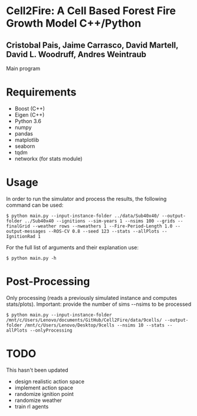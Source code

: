 # Cell2Fire: A Cell Based Forest Fire Growth Model  C++/Python
## Cristobal Pais, Jaime Carrasco, David Martell, David L. Woodruff, Andres Weintraub
Main program 

# Requirements
- Boost (C++)
- Eigen (C++)
- Python 3.6
- numpy
- pandas
- matplotlib
- seaborn
- tqdm
- networkx (for stats module)

# Usage
In order to run the simulator and process the results, the following command can be used:
```
$ python main.py --input-instance-folder ../data/Sub40x40/ --output-folder ../Sub40x40 --ignitions --sim-years 1 --nsims 100 --grids --finalGrid --weather rows --nweathers 1 --Fire-Period-Length 1.0 --output-messages --ROS-CV 0.8 --seed 123 --stats --allPlots --IgnitionRad 1
```
For the full list of arguments and their explanation use:
```
$ python main.py -h
```


# Post-Processing  
Only processing (reads a previously simulated instance and computes stats/plots).
Important: provide the number of sims --nsims to be processed
```
$ python main.py --input-instance-folder /mnt/c/Users/Lenovo/documents/GitHub/Cell2Fire/data/9cells/ --output-folder /mnt/c/Users/Lenovo/Desktop/9cells --nsims 10 --stats --allPlots --onlyProcessing
```


# TODO
This hasn't been updated

- design realistic action space
- implement action space
- randomize ignition point
- randomize weather
- train rl agents
